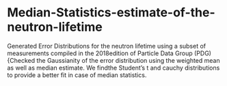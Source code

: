 # Median-Statistics-estimate-of-the-neutron-lifetime
Generated Error Distributions for the neutron lifetime using a subset of measurements compiled in the 2018edition of Particle Data Group (PDG){Checked the Gaussianity of the error distribution using the weighted mean as well as median estimate. We findthe Student’s t and cauchy distributions to provide a better fit in case of median statistics.
